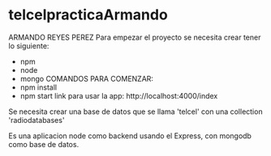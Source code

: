 # telcelpracticaArmando
ARMANDO REYES PEREZ
Para empezar el proyecto se necesita crear tener lo siguiente:
  * npm 
  * node
  * mongo
COMANDOS PARA COMENZAR:
  * npm install
  * npm start
link para usar la app:
  http://localhost:4000/index
  
Se necesita crear una base de datos que se llama 'telcel' con una collection 'radiodatabases'

Es una aplicacion node como backend usando el Express, con mongodb como base de datos.
